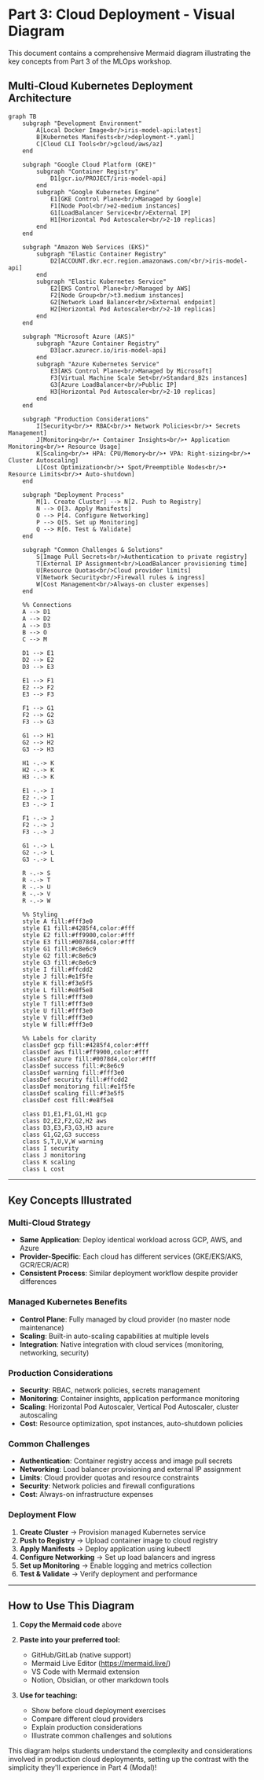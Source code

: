 # Part 3: Cloud Deployment - Visual Diagram

This document contains a comprehensive Mermaid diagram illustrating the key concepts from Part 3 of the MLOps workshop.

## Multi-Cloud Kubernetes Deployment Architecture

```mermaid
graph TB
    subgraph "Development Environment"
        A[Local Docker Image<br/>iris-model-api:latest]
        B[Kubernetes Manifests<br/>deployment-*.yaml]
        C[Cloud CLI Tools<br/>gcloud/aws/az]
    end

    subgraph "Google Cloud Platform (GKE)"
        subgraph "Container Registry"
            D1[gcr.io/PROJECT/iris-model-api]
        end
        subgraph "Google Kubernetes Engine"
            E1[GKE Control Plane<br/>Managed by Google]
            F1[Node Pool<br/>e2-medium instances]
            G1[LoadBalancer Service<br/>External IP]
            H1[Horizontal Pod Autoscaler<br/>2-10 replicas]
        end
    end

    subgraph "Amazon Web Services (EKS)"
        subgraph "Elastic Container Registry"
            D2[ACCOUNT.dkr.ecr.region.amazonaws.com/<br/>iris-model-api]
        end
        subgraph "Elastic Kubernetes Service"
            E2[EKS Control Plane<br/>Managed by AWS]
            F2[Node Group<br/>t3.medium instances]
            G2[Network Load Balancer<br/>External endpoint]
            H2[Horizontal Pod Autoscaler<br/>2-10 replicas]
        end
    end

    subgraph "Microsoft Azure (AKS)"
        subgraph "Azure Container Registry"
            D3[acr.azurecr.io/iris-model-api]
        end
        subgraph "Azure Kubernetes Service"
            E3[AKS Control Plane<br/>Managed by Microsoft]
            F3[Virtual Machine Scale Set<br/>Standard_B2s instances]
            G3[Azure LoadBalancer<br/>Public IP]
            H3[Horizontal Pod Autoscaler<br/>2-10 replicas]
        end
    end

    subgraph "Production Considerations"
        I[Security<br/>• RBAC<br/>• Network Policies<br/>• Secrets Management]
        J[Monitoring<br/>• Container Insights<br/>• Application Monitoring<br/>• Resource Usage]
        K[Scaling<br/>• HPA: CPU/Memory<br/>• VPA: Right-sizing<br/>• Cluster Autoscaling]
        L[Cost Optimization<br/>• Spot/Preemptible Nodes<br/>• Resource Limits<br/>• Auto-shutdown]
    end

    subgraph "Deployment Process"
        M[1. Create Cluster] --> N[2. Push to Registry]
        N --> O[3. Apply Manifests]
        O --> P[4. Configure Networking]
        P --> Q[5. Set up Monitoring]
        Q --> R[6. Test & Validate]
    end

    subgraph "Common Challenges & Solutions"
        S[Image Pull Secrets<br/>Authentication to private registry]
        T[External IP Assignment<br/>LoadBalancer provisioning time]
        U[Resource Quotas<br/>Cloud provider limits]
        V[Network Security<br/>Firewall rules & ingress]
        W[Cost Management<br/>Always-on cluster expenses]
    end

    %% Connections
    A --> D1
    A --> D2
    A --> D3
    B --> O
    C --> M

    D1 --> E1
    D2 --> E2
    D3 --> E3

    E1 --> F1
    E2 --> F2
    E3 --> F3

    F1 --> G1
    F2 --> G2
    F3 --> G3

    G1 --> H1
    G2 --> H2
    G3 --> H3

    H1 -.-> K
    H2 -.-> K
    H3 -.-> K

    E1 -.-> I
    E2 -.-> I
    E3 -.-> I

    F1 -.-> J
    F2 -.-> J
    F3 -.-> J

    G1 -.-> L
    G2 -.-> L
    G3 -.-> L

    R -.-> S
    R -.-> T
    R -.-> U
    R -.-> V
    R -.-> W

    %% Styling
    style A fill:#fff3e0
    style E1 fill:#4285f4,color:#fff
    style E2 fill:#ff9900,color:#fff
    style E3 fill:#0078d4,color:#fff
    style G1 fill:#c8e6c9
    style G2 fill:#c8e6c9
    style G3 fill:#c8e6c9
    style I fill:#ffcdd2
    style J fill:#e1f5fe
    style K fill:#f3e5f5
    style L fill:#e8f5e8
    style S fill:#fff3e0
    style T fill:#fff3e0
    style U fill:#fff3e0
    style V fill:#fff3e0
    style W fill:#fff3e0

    %% Labels for clarity
    classDef gcp fill:#4285f4,color:#fff
    classDef aws fill:#ff9900,color:#fff
    classDef azure fill:#0078d4,color:#fff
    classDef success fill:#c8e6c9
    classDef warning fill:#fff3e0
    classDef security fill:#ffcdd2
    classDef monitoring fill:#e1f5fe
    classDef scaling fill:#f3e5f5
    classDef cost fill:#e8f5e8

    class D1,E1,F1,G1,H1 gcp
    class D2,E2,F2,G2,H2 aws
    class D3,E3,F3,G3,H3 azure
    class G1,G2,G3 success
    class S,T,U,V,W warning
    class I security
    class J monitoring
    class K scaling
    class L cost
```

---

## Key Concepts Illustrated

### **Multi-Cloud Strategy**
- **Same Application**: Deploy identical workload across GCP, AWS, and Azure
- **Provider-Specific**: Each cloud has different services (GKE/EKS/AKS, GCR/ECR/ACR)
- **Consistent Process**: Similar deployment workflow despite provider differences

### **Managed Kubernetes Benefits**
- **Control Plane**: Fully managed by cloud provider (no master node maintenance)
- **Scaling**: Built-in auto-scaling capabilities at multiple levels
- **Integration**: Native integration with cloud services (monitoring, networking, security)

### **Production Considerations**
- **Security**: RBAC, network policies, secrets management
- **Monitoring**: Container insights, application performance monitoring
- **Scaling**: Horizontal Pod Autoscaler, Vertical Pod Autoscaler, cluster autoscaling
- **Cost**: Resource optimization, spot instances, auto-shutdown policies

### **Common Challenges**
- **Authentication**: Container registry access and image pull secrets
- **Networking**: Load balancer provisioning and external IP assignment
- **Limits**: Cloud provider quotas and resource constraints
- **Security**: Network policies and firewall configurations
- **Cost**: Always-on infrastructure expenses

### **Deployment Flow**
1. **Create Cluster** → Provision managed Kubernetes service
2. **Push to Registry** → Upload container image to cloud registry
3. **Apply Manifests** → Deploy application using kubectl
4. **Configure Networking** → Set up load balancers and ingress
5. **Set up Monitoring** → Enable logging and metrics collection
6. **Test & Validate** → Verify deployment and performance

---

## How to Use This Diagram

1. **Copy the Mermaid code** above
2. **Paste into your preferred tool:**
   - GitHub/GitLab (native support)
   - Mermaid Live Editor (https://mermaid.live/)
   - VS Code with Mermaid extension
   - Notion, Obsidian, or other markdown tools

3. **Use for teaching:**
   - Show before cloud deployment exercises
   - Compare different cloud providers
   - Explain production considerations
   - Illustrate common challenges and solutions

This diagram helps students understand the complexity and considerations involved in production cloud deployments, setting up the contrast with the simplicity they'll experience in Part 4 (Modal)!